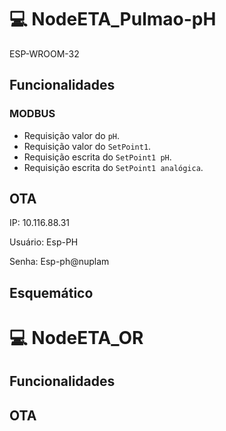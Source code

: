 # 💻 NodeETA_Pulmao-pH
ESP-WROOM-32

##  Funcionalidades
### MODBUS
* Requisição valor do `pH`.
* Requisição valor do `SetPoint1`.
* Requisição escrita do `SetPoint1 pH`.
* Requisição escrita do `SetPoint1 analógica`.


## OTA

IP: 10.116.88.31

Usuário: Esp-PH

Senha: Esp-ph@nuplam

## Esquemático


# 💻 NodeETA_OR
##  Funcionalidades
## OTA
